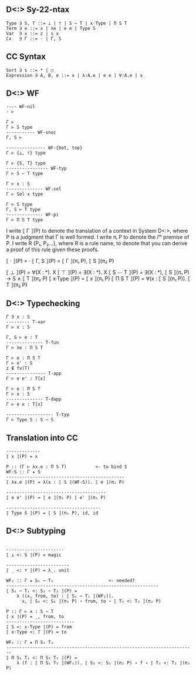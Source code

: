 D<:> Sy-22-ntax
-----------
```eg
Type ∋ S, T ::= ⊥ | ⊤ | S ⋯ T | x·Type | Π S T
Term ∋ e ::= x | λe | e e | Type S
Var  ∋ x ::= z | s x
Cx   ∋ Γ ::= · | Γ, S
```
CC Syntax
---------
```eg
Sort ∋ s ::= * | ▢
Expression ∋ A, B, e ::= x | λ:A.e | e e | ∀:A.e | s
```

D<:> WF
-------
```eg
---- WF-nil
· ⊢

Γ ⊢
Γ ⊢ S type
----------- WF-snoc
Γ, S ⊢

--------------- WF-{bot, top}
Γ ⊢ {⊥, ⊤} type

Γ ⊢ {S, T} type
---------------- WF-typ
Γ ⊢ S ⋯ T type

Γ ⊢ x : S
-------------- WF-sel
Γ ⊢ Sel x type

Γ ⊢ S type
Γ, S ⊢ T type
-------------- WF-pi
Γ ⊢ Π S T type
```

I write ⟦ Γ ⟧(P) to denote the translation of a context in System D<:>, where P is a
judgment that Γ is well formed. I write πᵢ P to denote the iᵗʰ premise of P. I write
R {P₁, P₂...}, where R is a rule name, to denote that you can derive a proof of this
rule given these proofs.

⟦ · ⟧(P) = ·
⟦ Γ, S ⟧(P) = ⟦ Γ ⟧(π₁ P), ⟦ S ⟧(π₂ P)

⟦ ⊥ ⟧(P) = ∀(X : *). X
⟦ ⊤ ⟧(P) = ∃(X : *). X
⟦ S ⋯ T ⟧(P) = ∃(X : *), ⟦ S ⟧(π₁ P) -> S ∧ ⟦ T ⟧(π₂ P)
⟦ x·Type ⟧(P) = ⟦ x ⟧(π₁ P)
⟦ Π S T ⟧(P) = ∀(x : ⟦ S ⟧(π₁ P)). ⟦ T ⟧(π₂ P)

D<:> Typechecking
-----------------
```eg
Γ ∋ x : S
--------- T-var
Γ ⊢ x : S

Γ, S ⊢ e : T
-------------- T-fun
Γ ⊢ λe : Π S T

Γ ⊢ e : Π S T
Γ ⊢ e' : S
z ∉ fv(T)
--------------- T-app
Γ ⊢ e e' : T[x]

Γ ⊢ e : Π S T
Γ ⊢ x : S
-------------- T-dapp
Γ ⊢ e x : T[x]

------------------ T-typ
Γ ⊢ Type S : S ⋯ S
```

Translation into CC
-------------------
```eg
-------------
⟦ x ⟧(P) = x

P :: (Γ ⊢ λx.e : Π S T)           <- to bind S
WF-S :: Γ ★ S
---------------------------------------------
⟦ λx.e ⟧(P) = λ(x : ⟦ S ⟧(WF-S)). ⟦ e ⟧(π₁ P)

--------------------------------------
⟦ e e' ⟧(P) = ⟦ e ⟧(π₁ P) ⟦ e' ⟧(π₂ P)

------------------------------------
⟦ Type S ⟧(P) = ⟦ S ⟧(π₁ P), id, id
```

D<:> Subtyping
---------------
```eg

----------------------
⟦ ⊥ <: S ⟧(P) = magic

------------------------
⟦ _ <: ⊤ ⟧(P) = λ_. unit

WF₁ :: Γ ★ S₁ ⋯ T₁                     <- needed?
----------------------------------------------------------
⟦ S₁ ⋯ T₁ <: S₂ ⋯ T₂ ⟧(P) =
    λ ((x, from, to) : ⟦ S₁ ⋯ T₁ ⟧(WF₁)).
      x, ⟦ S₂ <: S₁ ⟧(π₁ P) ∘ from, to ∘ ⟦ T₁ <: T₂ ⟧(π₂ P)

P :: Γ ⊢ x : S ⋯ T
⟦ x ⟧(P) = _, from, to
--------------------------
⟦ S <: x·Type ⟧(P) = from
⟦ x·Type <: T ⟧(P) = to

WF₁ :: Γ ★ Π S₁ T₁
------------------------------------------------------------------------
⟦ Π S₁ T₁ <: Π S₂ T₂ ⟧(P) =
    λ (f : ⟦ Π S₁ T₁ ⟧(WF₁)). ⟦ S₂ <: S₁ ⟧(π₁ P) ∘ f ∘ ⟦ T₁ <: T₂ ⟧(π₂ P)
```
